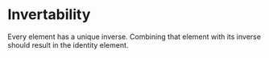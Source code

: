 # Invertability

Every element has a unique inverse. Combining that element with its inverse should result in the identity element.
